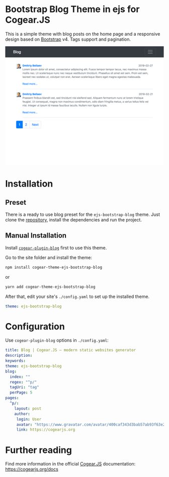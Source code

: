 # Bootstrap Blog Theme in ejs for Cogear.JS

This is a simple theme with blog posts on the home page and a responsive design based on [Bootstrap](https://getbootstrap.com) v4. Tags support and pagination.

![screenshot](https://github.com/dtslvr/cogear-theme-ejs-bootstrap-blog/raw/master/screenshot.png)

# Installation

## Preset

There is a ready to use blog preset for the `ejs-bootstrap-blog` theme. Just clone the [repository](https://github.com/dtslvr/cogear-preset-ejs-bootstrap-blog), install the dependencies and run the project.

## Manual Installation

Install [`cogear-plugin-blog`](https://github.com/codemotion/cogear-plugin-blog) first to use this theme.

Go to the site folder and install the theme:
```bash
npm install cogear-theme-ejs-bootstrap-blog
```

or

```bash
yarn add cogear-theme-ejs-bootstrap-blog
```

After that, edit your site's `./config.yaml` to set up the installed theme.

```yaml
theme: ejs-bootstrap-blog
```

# Configuration

Use `cogear-plugin-blog` options in `./config.yaml`:
``` yaml
title: Blog | Cogear.JS – modern static websites generator
description:
keywords:
theme: ejs-bootstrap-blog
blog:
  index: ""
  regex: "^p/"
  tagUri: "tag"
  perPage: 5
pages:
  ^p/:
    layout: post
    author:
     login: User
     avatar: "https://www.gravatar.com/avatar/400caf343d3bab57ab93f63e21a12be7?s=24"
     link: https://cogearjs.org
```

# Further reading

Find more information in the official [Cogear.JS](https://cogearjs.org) documentation: https://cogearjs.org/docs
